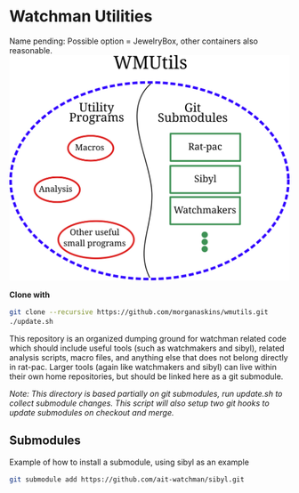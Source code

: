 Watchman Utilities
==================
Name pending: Possible option = JewelryBox, other containers also reasonable.
![wmutils](wmutils.svg)

**Clone with**
```bash
git clone --recursive https://github.com/morganaskins/wmutils.git
./update.sh
```

This repository is an organized dumping ground for watchman related code which
should include useful tools (such as watchmakers and sibyl), related analysis
scripts, macro files, and anything else that does not belong directly in
rat-pac. Larger tools (again like watchmakers and sibyl) can live within their
own home repositories, but should be linked here as a git submodule.

_Note: This directory is based partially on git submodules, run update.sh to
collect submodule changes. This script will also setup two git hooks to update
submodules on checkout and merge._

Submodules
----------
Example of how to install a submodule, using sibyl as an example
```bash
git submodule add https://github.com/ait-watchman/sibyl.git
```

